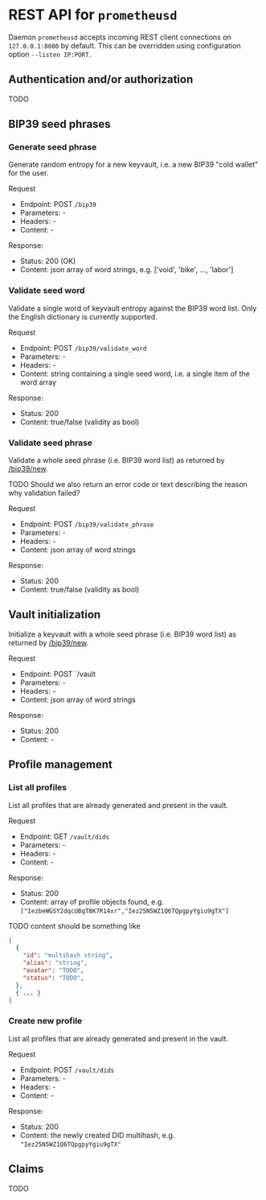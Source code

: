 # REST API for `prometheusd`

Daemon `prometheusd` accepts incoming REST client connections on `127.0.0.1:8080` by default.
This can be overridden using configuration option `--listen IP:PORT`.



## Authentication and/or authorization

TODO



## BIP39 seed phrases


### <a name="/bip39/new"/> Generate seed phrase

Generate random entropy for a new keyvault, i.e. a new BIP39 "cold wallet" for the user.  

Request
* Endpoint: POST `/bip39`
* Parameters: -
* Headers: -
* Content: - 

Response:
* Status: 200 (OK)
* Content: json array of word strings, e.g. ['void', 'bike', ..., 'labor']


### Validate seed word

Validate a single word of keyvault entropy against the BIP39 word list.
Only the English dictionary is currently supported.

Request
* Endpoint: POST `/bip39/validate_word`
* Parameters: - 
* Headers: -
* Content: string containing a single seed word, i.e. a single item of the word array

Response:
* Status: 200
* Content: true/false (validity as bool)


### Validate seed phrase

Validate a whole seed phrase (i.e. BIP39 word list) as returned by [/bip39/new](#/bip39/new).

TODO Should we also return an error code or text describing the reason why validation failed?  

Request
* Endpoint: POST `/bip39/validate_phrase`
* Parameters: -
* Headers: -
* Content: json array of word strings

Response:
* Status: 200
* Content: true/false (validity as bool)



## Vault initialization

Initialize a keyvault with a whole seed phrase (i.e. BIP39 word list) as returned by [/bip39/new](#/bip39/new).

Request
* Endpoint: POST `/vault
* Parameters: -
* Headers: -
* Content: json array of word strings

Response:
* Status: 200
* Content: -



## Profile management

### List all profiles

List all profiles that are already generated and present in the vault.

Request
* Endpoint: GET `/vault/dids`
* Parameters: - 
* Headers: -
* Content: -

Response:
* Status: 200
* Content: array of profile objects found, e.g. `["IezbeWGSY2dqcUBqT8K7R14xr","Iez25N5WZ1Q6TQpgpyYgiu9gTX"]`

TODO content should be something like
```json
[
  {
	"id": "multihash string",
	"alias": "string",
	"avatar": "TODO",
	"status": "TODO",
  },
  { ... }
]
```


### Create new profile

List all profiles that are already generated and present in the vault.

Request
* Endpoint: POST `/vault/dids`
* Parameters: - 
* Headers: -
* Content: -

Response:
* Status: 200
* Content: the newly created DID multihash, e.g. `"Iez25N5WZ1Q6TQpgpyYgiu9gTX"`


## Claims

TODO
